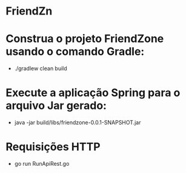# FriendZn
# Construa o projeto FriendZone usando o comando Gradle:
- ./gradlew clean build
# Execute a aplicação Spring para o arquivo Jar gerado:
- java -jar build/libs/friendzone-0.0.1-SNAPSHOT.jar 
# Requisições HTTP
- go run RunApiRest.go

